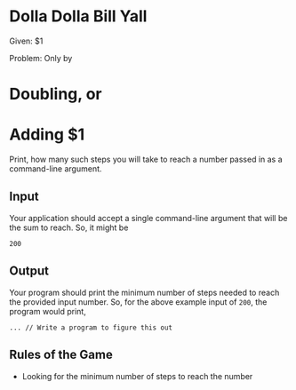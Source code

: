 # Dolla Dolla Bill Yall 

Given: $1

Problem: Only by
 # Doubling, or
 # Adding $1  

Print, how many such steps you will take to reach a number passed in as a command-line argument.

## Input

Your application should accept a single command-line argument that will be the sum to reach. So, it might be 
```
200
```

## Output

Your program should print the minimum number of steps needed to reach the provided input number. So, for the above example input of `200`, the program would print,

```
... // Write a program to figure this out
```

## Rules of the Game

* Looking for the minimum number of steps to reach the number
